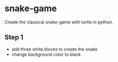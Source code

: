 # snake-game

Create the classical snake-game with turtle in python.

## Step 1

- add three white blocks to create the snake 
- change background color to black 